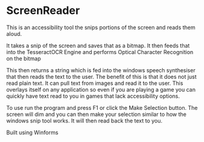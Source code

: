 # ScreenReader
This is an accessibility tool the snips portions of the screen and reads them aloud. 

It takes a snip of the screen and saves that as a bitmap. It then feeds that into the TesseractOCR Engine and performs Optical Character Recognition on the bitmap

This then returns a string which is fed into the windows speech synthesiser that then reads the text to the user. The benefit of this is that it does not just read
plain text. It can pull text from images and read it to the user. This overlays itself on any application so even if you are playing a game you can quickly have text read
to you in games that lack accessibility options.

To use run the program and press F1 or click the Make Selection button. The screen will dim and you can then make your selection similar to how the windows
snip tool works. It will then read back the text to you.

Built using Winforms
